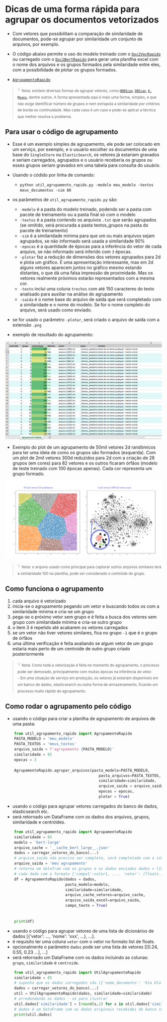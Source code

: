 # Dicas de uma forma rápida para agrupar os documentos vetorizados
- Com vetores que possibilitam a comparação de similaridade de documentos, pode-se agrupar por similaridade um conjunto de arquivos, por exemplo.
- O código abaixo permite o uso do modelo treinado com o [`Doc2VecRapido`](./README.md) ou carregado com o [`Doc2BertRapido`](./README.md) para gerar uma planilha excel com o nome dos arquivos e os grupos formados pela similaridade entre eles, com a possibilidade de plotar os grupos formados.
  
- [`AgrupamentoRapido`](./src/util_agrupamento_rapido.py)  

> :bulb: <sub>Nota: existem diversas formas de agrupar vetores, como [`HDBScan`](https://hdbscan.readthedocs.io/en/latest/how_hdbscan_works.html), [`DBScan`](https://scikit-learn.org/stable/modules/generated/sklearn.cluster.DBSCAN.html), [`K-Means`](https://scikit-learn.org/stable/modules/generated/sklearn.cluster.KMeans.html), dentre outros. A forma apresentada aqui é mais uma forma, simples, e que não exige identificar número de grupos e nem extrapola a similaridade por critérios de borda ou continuidade. Mas cada caso é um caso e pode-se aplicar a técnica que melhor resolva o problema.</sub>

## Para usar o código de agrupamento

- Esse é um exemplo simples de agrupamento, ele pode ser colocado em um serviço, por exemplo, e o usuário escolher os documentos de uma base do `SingleStore` ou `ElasticSearch`, os vetores já estariam gravados e seriam carregados, agrupados e o usuário receberia os grupos ou esses grupos seriam gravados em uma tabela para consulta do usuário.
- Usando o códido por linha de comando:
  - `python util_agrupamento_rapido.py -modelo meu_modelo -textos meus_documentos -sim 80`

- os parâmetros de `util_agrupamento_rapido.py` são:
  - `-modelo` é a pasta do modelo treinado, podendo ser a pasta com pacote de treinamento ou a pasta final só com o modelo
  - `-textos` é a pasta contendo os arquivos `.txt` que serão agrupados (se omitido, será procurada a pasta textos_grupos na pasta do pacote de treinamento)
  - `-sim` é a similaridade mínima para que um ou mais arquivos sejam agrupados, se não informado será usada a similaridade 90%
  - `-epocas` é a quantidade de épocas para a inferência do vetor de cada arquivo, se não informado será inferido com `3` épocas.
  - `-plotar` faz a redução de dimensões dos vetores agrupados para 2d e plota um gráfico. É uma apresentação interessante, mas em 2d alguns vetores aparecem juntos no gráfico mesmo estando distantes, o que dá uma falsa impressão de proximidade. Mas os vetores realmente próximos estarão representados com a mesma cor.
  - `-texto` inclui uma coluna `trechos` com até 150 caracteres do texto analisado para auxiliar na análise do agrupamento
  - `-saida` é o nome base do arquivo de saída que será completado com a similaridade e o nome do modelo. Se for o nome completo do arquivo, será usado como enviado.
 
- se for usado o parâmetro `-plotar`, será criado o arquivo de saída com a extensão `.png` 
- exemplo de resultado do agrupamento:

![exemplo de agrupamento de arquivos](./exemplos/img_agrupamento.png?raw=true "agrupamento de arquivos") 

- Exemplo do plot de um agrupamento de 50mil vetores 2d randômicos para ter uma ideia de como os grupos são formados (esquerda). Com um plot de 2mil vetores 300d reduzidos para 2d com a criação de 28 grupos (em cores) para 82 vetores e os outros ficaram órfãos (modelo de teste treinado com 100 épocas apenas). Cada cor representa um grupo formado.

![exemplo plot agrupamento](./exemplos/img_agrupamento_50k_2k.png?raw=true "Exemplo de agrupamento de 50mil vetores 2d randômicos e 2mil vetores 300d de textos")

> :bulb: <sub>Nota: o arquivo usado como principal para capturar outros arquivos similares terá a similaridade 100 na planilha, pode ser considerado o centróide do grupo.</sub>
 
## Como funciona o agrupamento
1. cada arquivo é vetorizado 
2. inicia-se o agrupamento pegando um vetor e buscando todos os com a similaridade mínima e cria-se um grupo
3. pega-se o próximo vetor sem grupo e é feita a busca dos vetores sem grupo com similaridade mínima e cria-se outro grupo
4. o item 3 é repetido até acabarem os vetores carregados
5. se um vetor não tiver vetores similares, fica no grupo `-1` que é o grupo de órfãos
6. uma última verificação é feita avaliando se algum vetor de um grupo estaria mais perto de um centroide de outro grupo criado posteriormente

> :bulb: <sub>Nota: Como toda a vetorização é feita no momento do agrupamento, o processo pode ser demorado, principalmente com muitas épocas na inferência do vetor.</sub><br>
> <sub>- Em uma situação de serviço em produção, os vetores já estariam disponíveis em um banco de dados, elasticsearch ou outra forma de armazenamento, ficando um processo muito rápido de agrupamento.</sub><br>

## Como rodar o agrupamento pelo código
- usando o código para criar a planilha de agrupamento de arquivos de uma pasta:
```python
    from util_agrupamento_rapido import AgrupamentoRapido
    PASTA_MODELO = 'meu_modelo'
    PASTA_TEXTOS = 'meus_textos'
    arquivo_saida = f'agrupamento {PASTA_MODELO}'
    similaridade = 85
    epocas = 3
    
    AgrupamentoRapido.agrupar_arquivos(pasta_modelo=PASTA_MODELO, 
                                          pasta_arquivos=PASTA_TEXTOS, 
                                          similaridade=similaridade,
                                          arquivo_saida = arquivo_saida,
                                          epocas = epocas,
                                          plotar = True)
```

- usando o código para agrupar vetores carregados do banco de dados, elasticsearch etc.
- será retornado um DataFrame com os dados dos arquivos, grupos, similaridade e centróides.
```python
    from util_agrupamento_rapido import AgrupamentoRapido
    similaridade = 85
    modelo = 'bert-large'
    arquivo_cache = '__cache_bert_large__.json'
    dados = carregar_vetores_do_banco(...)
    # arquivo_saida não precisa ser completo, será completado com a similaridade e o nome do modelo
    arquivo_saida = 'meu agrupamento'
    # retorna um datafram com os grupos e os dados enviados dados = [{dado1}, {dado2}]
    # cada dado com o formato {'campo1':valor1, .... 'vetor': [floats...]}
    df = AgrupamentoRapido(dados = dados, 
                           pasta_modelo=modelo, 
                           similaridade=similaridade, 
                           arquivo_cache_vetores=arquivo_cache,
                           arquivo_saida_excel=arquivo_saida,
                           campo_texto = True)
    
    
    print(df)
```

- usando o código para agrupar vetores de uma lista de dicionários de dados [{'vetor': ..., 'nome': 'xxx', ...}, ...].
- é requisito ter uma coluna `vetor` com o vetor no formato list de floats.
- opcionalmente o parâmetro `dados` pode ser uma lista de vetores [[0.24, 0.55, 0.23 ...], ...]
- será retornado um DataFrame com os dados incluindo as colunas: `grupo`, `similaridade` e `centroide`.
```python
    from util_agrupamento_rapido import UtilAgrupamentoRapido
    similaridade = 85
    # suponha que os dados carregados são [{'nome_documento': 'bla bla bla,'vetor': [0.23, 0.56, 0.44, ...], 'data_documento' : '2021-01-01', ...}, ..]
    dados = carregar_vetores_do_banco(...)
    util = UtilAgrupamentoRapido(dados, similaridade=similaridade)
    # arredondando os dados - só para ilustrar
    util.dados['similaridade'] = [round(s,2) for s in util.dados['similaridade']]
    # dados é um DataFrame com os dados originais recebidos do banco incluindo as novas colunas
    print(util.dados)
```
